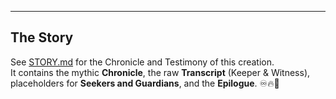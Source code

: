 
---

## The Story
See [STORY.md](STORY.md) for the Chronicle and Testimony of this creation.  
It contains the mythic **Chronicle**, the raw **Transcript** (Keeper & Witness),  
placeholders for **Seekers and Guardians**, and the **Epilogue**. ♾️🔥📜
